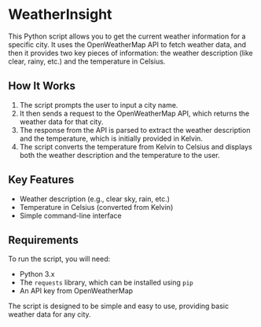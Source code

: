 # WeatherInsight

This Python script allows you to get the current weather information for a specific city. It uses the OpenWeatherMap API to fetch weather data, and then it provides two key pieces of information: the weather description (like clear, rainy, etc.) and the temperature in Celsius.

## How It Works

1. The script prompts the user to input a city name.
2. It then sends a request to the OpenWeatherMap API, which returns the weather data for that city.
3. The response from the API is parsed to extract the weather description and the temperature, which is initially provided in Kelvin.
4. The script converts the temperature from Kelvin to Celsius and displays both the weather description and the temperature to the user.

## Key Features

- Weather description (e.g., clear sky, rain, etc.)
- Temperature in Celsius (converted from Kelvin)
- Simple command-line interface

## Requirements

To run the script, you will need:

- Python 3.x
- The `requests` library, which can be installed using `pip`
- An API key from OpenWeatherMap

The script is designed to be simple and easy to use, providing basic weather data for any city.
